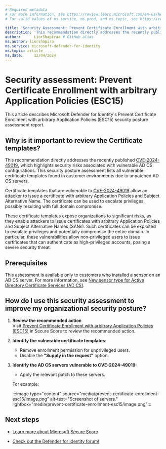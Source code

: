 ```yaml
---
# Required metadata
# For more information, see https://review.learn.microsoft.com/en-us/help/platform/learn-editor-add-metadata?branch=main
# For valid values of ms.service, ms.prod, and ms.topic, see https://review.learn.microsoft.com/en-us/help/platform/metadata-taxonomies?branch=main

title: 'Security Assessment: Prevent Certificate Enrollment with arbitrary Application Policies (ESC15)'
description: 'This recommendation directly addresses the recently published CVE-2024-49019, which highlights security risks associated with vulnerable AD CS configurations. '
author:      LiorShapiraa # GitHub alias
ms.author: liorshapira
ms.service: microsoft-defender-for-identity
ms.topic: article
ms.date:     12/04/2024
---
```


# Security assessment: Prevent Certificate Enrollment with arbitrary Application Policies (ESC15)

This article describes Microsoft Defender for Identity's Prevent Certificate Enrollment with arbitrary Application Policies (ESC15) security posture assessment report.

## Why is it important to review the Certificate templates?

This recommendation directly addresses the recently published [CVE-2024-49019](https://msrc.microsoft.com/update-guide/en-US/advisory/CVE-2024-49019)__,__ which highlights security risks associated with vulnerable AD CS configurations. This security posture assessment lists all vulnerable certificate templates found in customer environments due to unpatched AD CS servers.

Certificate templates that are vulnerable to [CVE-2024-49019](https://msrc.microsoft.com/update-guide/en-US/advisory/CVE-2024-49019) allow an attacker to issue a certificate with arbitrary Application Policies and Subject Alternative Name. The certificate can be used to escalate privileges, possibly resulting with full domain compromise. 

These certificate templates expose organizations to significant risks, as they enable attackers to issue certificates with arbitrary Application Policies and Subject Alternative Names (SANs). Such certificates can be exploited to escalate privileges and potentially compromise the entire domain. In particular, these vulnerabilities allow non-privileged users to issue certificates that can authenticate as high-privileged accounts, posing a severe security threat.

## Prerequisites

This assessment is available only to customers who installed a sensor on an AD CS server. For more information, see [New sensor type for Active Directory Certificate Services (AD CS)](/defender-for-identity/whats-new).

## **How do I use this security assessment to improve my organizational security posture?**

1. **Review the recommended action**  
   Visit [Prevent Certificate Enrollment with arbitrary Application Policies (ESC15)](https://security.microsoft.com/securescore?viewid=actions) in Secure Score to review the recommended action.

2. **Identify the vulnerable certificate templates:**  
   - Remove enrollment permission for unprivileged users.  
   - Disable the **“Supply in the request”** option.

3. **Identify the AD CS servers vulnerable to CVE-2024-49019:**  
   - Apply the relevant patch to these servers.  

   For example:  

   :::image type="content" source="media/prevent-certificate-enrollment-esc15/image.png" alt-text="Screenshot of servers." lightbox="media/prevent-certificate-enrollment-esc15/image.png":::

## Next steps

- [Learn more about Microsoft Secure Score](/microsoft-365/security/defender/microsoft-secure-score)

- [Check out the Defender for Identity forum!](https://aka.ms/MDIcommunity)


